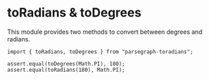 # toRadians & toDegrees

This module provides two methods to convert between degrees and radians.

    import { toRadians, toDegrees } from "parsegraph-toradians";

    assert.equal(toDegrees(Math.PI), 180);
    assert.equal(toRadians(180), Math.PI);
